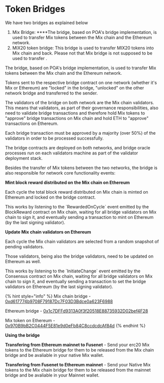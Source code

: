 # Token Bridges

We have two bridges as explained below

1. Mix Bridge:  ****The bridge, based on POA's bridge implementation, is used to transfer Mix tokens between the Mix chain and the Ethereum network.
2. MIX20 token bridge: This bridge is used to transfer MIX20 tokens into Mix chain and back. Please not that Mix bridge is not supposed to be used to transfer  . 

The bridge, based on POA's bridge implementation, is used to transfer Mix tokens between the Mix chain and the Ethereum network.

Tokens sent to the respective bridge contract on one network \(whether it's Mix or Ethereum\) are "locked" in the bridge, "unlocked" on the other network bridge and transferred to the sender.

The validators of the bridge on both network are the Mix chain validators. This means that validators, as part of their governance responsibilities, also need to validate bridge transactions and therefore hold Mix tokens to "approve" bridge transactions on Mix chain and hold ETH to "approve" transactions on Ethereum.

Each bridge transaction must be approved by a majority \(over 50%\) of the validators in order to be processed successfully.

The bridge contracts are deployed on both networks, and bridge oracle processes run on each validators machine as part of the validator deployment stack.

Besides the transfer of Mix tokens between the two networks, the bridge is also responsible for network core functionality events:

**Mint block reward distributed on the Mix chain on Ethereum**

Each cycle the total block reward distributed on Mix chain is minted on Ethereum and locked on the bridge contract.

This works by listening to the \`RewardedOnCycle\` event emitted by the BlockReward contract on Mix chain, waiting for all bridge validators on Mix chain to sign it, and eventually sending a transaction to mint on Ethereum \(by the last signing validator\).

**Update Mix chain validators on Ethereum**

Each cycle the Mix chain validators are selected from a random snapshot of pending validators.

Those validators, being also the bridge validators, need to be updated on Ethereum as well.

This works by listening to the \`InitiateChange\` event emitted by the Consensus contract on Mix chain, waiting for all bridge validators on Mix chain to sign it, and eventually sending a transaction to set the bridge validators on Ethereum \(by the last signing validator\).

{% hint style="info" %}
Mix chain bridge - [0xd617774b9708F79187Dc7F03D3Bdce0a623F6988](https://miexs.com/address/0xd617774b9708f79187dc7f03d3bdce0a623f6988)

Ethereum bridge - [0x1c7DFFd9313A0f3f20518E88735932D02bef4F28](https://etherscan.io/address/0x1c7DFFd9313A0f3f20518E88735932D02bef4F28)

Mix token on Ethereum - [0x970B9bB2C0444F5E81e9d0eFb84C8ccdcdcAf84d](https://etherscan.io/token/0x970B9bB2C0444F5E81e9d0eFb84C8ccdcdcAf84d)
{% endhint %}

**Using the bridge**

**Transfering from Ethereum mainnet to Fusenet** - Send your erc20 Mix tokens to the Ethereum bridge for them to be released from the Mix chain bridge and be avaliable in your native Mix wallet.

**Transfering from Fusenet to Ethereum mainnet** - Send your Native Mix tokens to the Mix chain bridge for them to be released from the mainnet bridge and be avaliable in your Mainnet wallet. 

